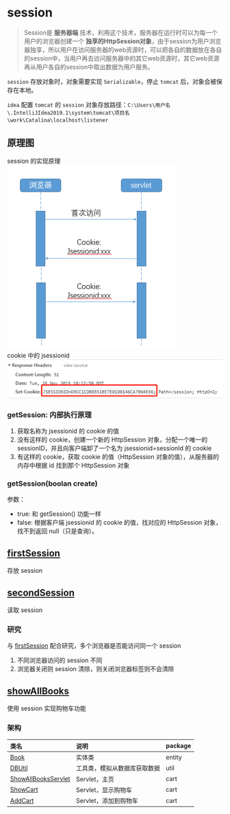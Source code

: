# session
> Session是 **服务器端** 技术，利用这个技术，服务器在运行时可以为每一个用户的浏览器创建一个 **独享的HttpSession对象**，由于session为用户浏览器独享，所以用户在访问服务器的web资源时，可以把各自的数据放在各自的session中，当用户再去访问服务器中的其它web资源时，其它web资源再从用户各自的session中取出数据为用户服务。

`session` 存放对象时，对象需要实现 `Serializable`，停止 `tomcat` 后，对象会被保存在本地。

`idea` 配置 `tomcat` 的 `session` 对象存放路径：`C:\Users\用户名\.IntelliJIdea2019.1\system\tomcat\项目名\work\Catalina\localhost\listener`

## 原理图
session 的实现原理<br>
![session](images/session.png)<br>
cookie 中的 jsessionid<br>
![jsessionid](images/jsessionid.png)

### getSession: 内部执行原理
1. 获取名称为 jsessionid 的 cookie 的值
2. 没有这样的 cookie，创建一个新的 HttpSession 对象，分配一个唯一的 sessionID，并且向客户端卸了一个名为 jsessionid=sessionId 的 cookie
3. 有这样的 cookie，获取 cookie 的值（HttpSession 对象的值），从服务器的内存中根据 id 找到那个 HttpSession 对象
### getSession(boolan create)
参数：
* true: 和 getSession() 功能一样
* false: 根据客户端 jsessionid 的 cookie 的值，找对应的 HttpSession 对象，找不到返回 null（只是查询）。
## [firstSession](src/main/java/org/lzn/FirstSession.java)
存放 session
## [secondSession](src/main/java/org/lzn/SecondSession.java)
读取 session
### 研究
与 [firstSession](src/main/java/org/lzn/FirstSession.java) 配合研究，多个浏览器是否能访问同一个 session<br>
1. 不同浏览器访问的 session 不同
2. 浏览器关闭则 session 清除，则关闭浏览器标签则不会清除
## [showAllBooks](src/main/java/org/lzn/cart/ShowAllBooksServlet.java)
使用 session 实现购物车功能
### 架构
| 类名 | 说明 | package |
| :- | :- | :- |
| [Book](src/main/java/org/lzn/entity/Book.java) | 实体类 | entity |
| [DBUtil](src/main/java/org/lzn/util/DBUtil.java) | 工具类，模拟从数据库获取数据 | util |
| [ShowAllBooksServlet](src/main/java/org/lzn/cart/ShowAllBooksServlet.java) | Servlet，主页 | cart |
| [ShowCart](src/main/java/org/lzn/cart/ShowCart.java) | Servlet，显示购物车 | cart |
| [AddCart](src/main/java/org/lzn/cart/AddCart.java) | Servlet，添加到购物车 | cart |